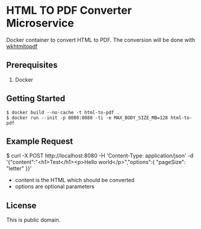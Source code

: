 # HTML TO PDF Converter Microservice

Docker container to convert HTML to PDF. The conversion will be done with [wkhtmltopdf](https://wkhtmltopdf.org/)

## Prerequisites

1. Docker

## Getting Started

    $ docker build --no-cache -t html-to-pdf .
    $ docker run --init -p 8080:8080 -ti -e MAX_BODY_SIZE_MB=128 html-to-pdf

## Example Request

   $ curl -X POST 
        http://localhost:8080 
        -H 'Content-Type: application/json' 
    	-d '{"content":"&lt;h1&gt;Test&lt;/h1&gt;&lt;p&gt;Hello world&lt;/p&gt;","options":{ "pageSize": "letter" }}'

- content is the HTML which should be converted
- options are optional parameters

## License
This is public domain.